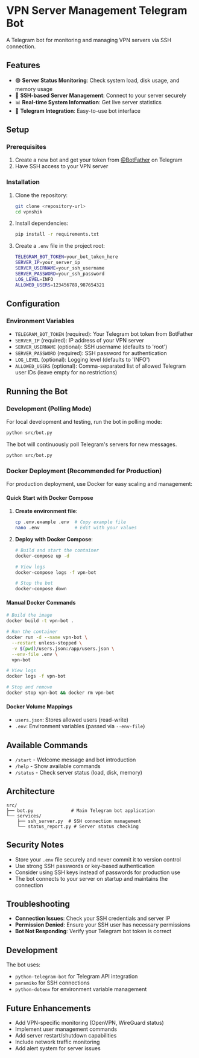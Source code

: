 # VPN Server Management Telegram Bot

A Telegram bot for monitoring and managing VPN servers via SSH connection.

## Features

- 🟢 **Server Status Monitoring**: Check system load, disk usage, and memory usage
- 🔧 **SSH-based Server Management**: Connect to your server securely
- 📊 **Real-time System Information**: Get live server statistics
- 🤖 **Telegram Integration**: Easy-to-use bot interface

## Setup

### Prerequisites

1. Create a new bot and get your token from [@BotFather](https://t.me/botfather) on Telegram
2. Have SSH access to your VPN server

### Installation

1. Clone the repository:
   ```bash
   git clone <repository-url>
   cd vpnshik
   ```

2. Install dependencies:
   ```bash
   pip install -r requirements.txt
   ```

3. Create a `.env` file in the project root:
   ```bash
   TELEGRAM_BOT_TOKEN=your_bot_token_here
   SERVER_IP=your_server_ip
   SERVER_USERNAME=your_ssh_username
   SERVER_PASSWORD=your_ssh_password
   LOG_LEVEL=INFO
   ALLOWED_USERS=123456789,987654321

## Configuration

### Environment Variables

- `TELEGRAM_BOT_TOKEN` (required): Your Telegram bot token from BotFather
- `SERVER_IP` (required): IP address of your VPN server
- `SERVER_USERNAME` (optional): SSH username (defaults to 'root')
- `SERVER_PASSWORD` (required): SSH password for authentication
- `LOG_LEVEL` (optional): Logging level (defaults to 'INFO')
- `ALLOWED_USERS` (optional): Comma-separated list of allowed Telegram user IDs (leave empty for no restrictions)

## Running the Bot

### Development (Polling Mode)
For local development and testing, run the bot in polling mode:

```bash
python src/bot.py
```

The bot will continuously poll Telegram's servers for new messages.

```bash
python src/bot.py
```

### Docker Deployment (Recommended for Production)

For production deployment, use Docker for easy scaling and management:

#### Quick Start with Docker Compose

1. **Create environment file**:
   ```bash
   cp .env.example .env  # Copy example file
   nano .env             # Edit with your values
   ```

3. **Deploy with Docker Compose**:
   ```bash
   # Build and start the container
   docker-compose up -d

   # View logs
   docker-compose logs -f vpn-bot

   # Stop the bot
   docker-compose down
   ```

#### Manual Docker Commands

```bash
# Build the image
docker build -t vpn-bot .

# Run the container
docker run -d --name vpn-bot \
  --restart unless-stopped \
  -v $(pwd)/users.json:/app/users.json \
  --env-file .env \
  vpn-bot

# View logs
docker logs -f vpn-bot

# Stop and remove
docker stop vpn-bot && docker rm vpn-bot
```

#### Docker Volume Mappings

- `users.json`: Stores allowed users (read-write)
- `.env`: Environment variables (passed via `--env-file`)

## Available Commands

- `/start` - Welcome message and bot introduction
- `/help` - Show available commands
- `/status` - Check server status (load, disk, memory)

## Architecture

```
src/
├── bot.py              # Main Telegram bot application
└── services/
    ├── ssh_server.py  # SSH connection management
    └── status_report.py # Server status checking
```

## Security Notes

- Store your `.env` file securely and never commit it to version control
- Use strong SSH passwords or key-based authentication
- Consider using SSH keys instead of passwords for production use
- The bot connects to your server on startup and maintains the connection

## Troubleshooting

- **Connection Issues**: Check your SSH credentials and server IP
- **Permission Denied**: Ensure your SSH user has necessary permissions
- **Bot Not Responding**: Verify your Telegram bot token is correct

## Development

The bot uses:
- `python-telegram-bot` for Telegram API integration
- `paramiko` for SSH connections
- `python-dotenv` for environment variable management

## Future Enhancements

- Add VPN-specific monitoring (OpenVPN, WireGuard status)
- Implement user management commands
- Add server restart/shutdown capabilities
- Include network traffic monitoring
- Add alert system for server issues
